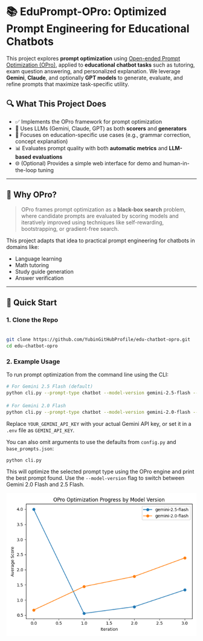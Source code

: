 # 📚 EduPrompt-OPro: Optimized Prompt Engineering for Educational Chatbots

This project explores **prompt optimization** using [Open-ended Prompt Optimization (OPro)](https://arxiv.org/abs/2309.03409), applied to **educational chatbot tasks** such as tutoring, exam question answering, and personalized explanation. We leverage **Gemini**, **Claude**, and optionally **GPT models** to generate, evaluate, and refine prompts that maximize task-specific utility.

## 🔍 What This Project Does

- ✅ Implements the OPro framework for prompt optimization
- 🤖 Uses LLMs (Gemini, Claude, GPT) as both **scorers** and **generators**
- 🎯 Focuses on education-specific use cases (e.g., grammar correction, concept explanation)
- 📊 Evaluates prompt quality with both **automatic metrics** and **LLM-based evaluations**
- 🌐 (Optional) Provides a simple web interface for demo and human-in-the-loop tuning

---

## 🧠 Why OPro?

> OPro frames prompt optimization as a **black-box search** problem, where candidate prompts are evaluated by scoring models and iteratively improved using techniques like self-rewarding, bootstrapping, or gradient-free search.

This project adapts that idea to practical prompt engineering for chatbots in domains like:

- Language learning
- Math tutoring
- Study guide generation
- Answer verification

---

## 🚀 Quick Start

### 1. Clone the Repo

```bash

git clone https://github.com/YubinGitHubProfile/edu-chatbot-opro.git
cd edu-chatbot-opro
```

### 2. Example Usage

To run prompt optimization from the command line using the CLI:

```bash
# For Gemini 2.5 Flash (default)
python cli.py --prompt-type chatbot --model-version gemini-2.5-flash --num-iterations 5 --candidates-per-iter 4 --temperature 0.6 --api-key YOUR_GEMINI_API_KEY

# For Gemini 2.0 Flash
python cli.py --prompt-type chatbot --model-version gemini-2.0-flash --num-iterations 5 --candidates-per-iter 4 --temperature 0.6 --api-key YOUR_GEMINI_API_KEY
```

Replace `YOUR_GEMINI_API_KEY` with your actual Gemini API key, or set it in a `.env` file as `GEMINI_API_KEY`.

You can also omit arguments to use the defaults from `config.py` and `base_prompts.json`:

```bash
python cli.py
```

This will optimize the selected prompt type using the OPro engine and print the best prompt found. Use the `--model-version` flag to switch between Gemini 2.0 Flash and 2.5 Flash.

![OPro Optimization Progress](results/opro_plot.png)